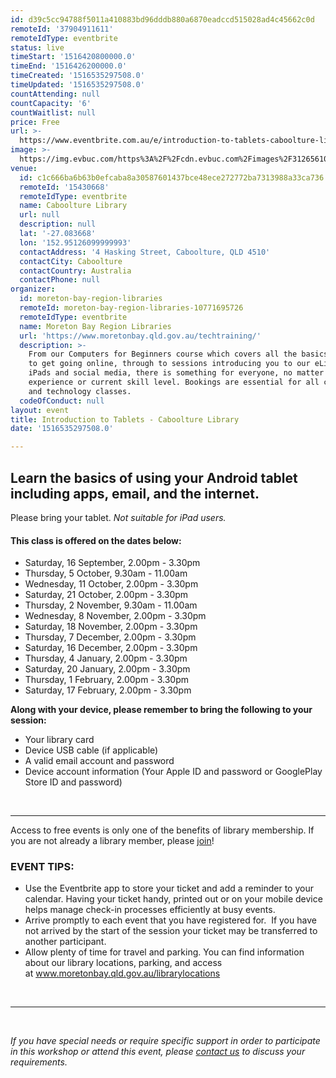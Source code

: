 ```yaml
---
id: d39c5cc94788f5011a410883bd96dddb880a6870eadccd515028ad4c45662c0d
remoteId: '37904911611'
remoteIdType: eventbrite
status: live
timeStart: '1516420800000.0'
timeEnd: '1516426200000.0'
timeCreated: '1516535297508.0'
timeUpdated: '1516535297508.0'
countAttending: null
countCapacity: '6'
countWaitlist: null
price: Free
url: >-
  https://www.eventbrite.com.au/e/introduction-to-tablets-caboolture-library-tickets-37904911611?aff=ebapi
image: >-
  https://img.evbuc.com/https%3A%2F%2Fcdn.evbuc.com%2Fimages%2F31265610%2F175653860817%2F1%2Foriginal.jpg?s=d23a57af492bfb70861ba3d014096019
venue:
  id: c1c666ba6b63b0efcaba8a30587601437bce48ece272772ba7313988a33ca736
  remoteId: '15430668'
  remoteIdType: eventbrite
  name: Caboolture Library
  url: null
  description: null
  lat: '-27.083668'
  lon: '152.95126099999993'
  contactAddress: '4 Hasking Street, Caboolture, QLD 4510'
  contactCity: Caboolture
  contactCountry: Australia
  contactPhone: null
organizer:
  id: moreton-bay-region-libraries
  remoteId: moreton-bay-region-libraries-10771695726
  remoteIdType: eventbrite
  name: Moreton Bay Region Libraries
  url: 'https://www.moretonbay.qld.gov.au/techtraining/'
  description: >-
    From our Computers for Beginners course which covers all the basics you need
    to get going online, through to sessions introducing you to our eLibrary,
    iPads and social media, there is something for everyone, no matter your past
    experience or current skill level. Bookings are essential for all computer
    and technology classes.
  codeOfConduct: null
layout: event
title: Introduction to Tablets - Caboolture Library
date: '1516535297508.0'

---
```

<H2>Learn the basics of using your Android tablet including apps, email, and the internet.</H2>
<P><SPAN>Please bring your tablet. <EM>Not suitable for iPad users.</EM></SPAN></P>
<H4>This class is offered on the dates below:</H4>
<UL>
<LI>Saturday, 16 September, 2.00pm - 3.30pm</LI>
<LI>Thursday, 5 October, 9.30am - 11.00am</LI>
<LI>Wednesday, 11 October, 2.00pm - 3.30pm</LI>
<LI>Saturday, 21 October, 2.00pm - 3.30pm</LI>
<LI>Thursday, 2 November, 9.30am - 11.00am</LI>
<LI>Wednesday, 8 November, 2.00pm - 3.30pm</LI>
<LI>Saturday, 18 November, 2.00pm - 3.30pm</LI>
<LI>Thursday, 7 December, 2.00pm - 3.30pm</LI>
<LI>Saturday, 16 December, 2.00pm - 3.30pm</LI>
<LI>Thursday, 4 January, 2.00pm - 3.30pm</LI>
<LI>Saturday, 20 January, 2.00pm - 3.30pm</LI>
<LI>Thursday, 1 February, 2.00pm - 3.30pm</LI>
<LI>Saturday, 17 February, 2.00pm - 3.30pm</LI>
</UL>
<P><STRONG>Along with your device, please remember to bring the following to your session:</STRONG></P>
<UL>
<LI>Your library card</LI>
<LI>Device USB cable (if applicable)</LI>
<LI>A valid email account and password</LI>
<LI>Device account information (Your Apple ID and password or GooglePlay Store ID and password)</LI>
</UL>
<P><BR></P>
<HR>
<P><SPAN>Access to free events is only one of the benefits of library membership. If you are not already a library member, please </SPAN><A HREF="https://www.moretonbay.qld.gov.au/libraries/join" TARGET="_blank" REL="noreferrer noopener nofollow noopener noreferrer nofollow"><SPAN>join</SPAN></A><SPAN>!</SPAN></P>
<H3 CLASS="MsoNormal"><STRONG>EVENT TIPS</STRONG>:</H3>
<UL>
<LI>Use the Eventbrite app to store your ticket and add a reminder to your calendar. Having your ticket handy, printed out or on your mobile device helps manage check-in processes efficiently at busy events.</LI>
<LI>Arrive promptly to each event that you have registered for.  If you have not arrived by the start of the session your ticket may be transferred to another participant.</LI>
<LI>Allow plenty of time for travel and parking. You can find information about our library locations, parking, and access at <A HREF="http://www.moretonbay.qld.gov.au/librarylocations" TARGET="_blank" REL="noreferrer noopener nofollow noopener noreferrer nofollow">www.moretonbay.qld.gov.au/librarylocations</A></LI>
</UL>
<P><BR></P>
<HR>
<P><BR></P>
<P><I>If you have special needs or require specific support in order to participate in this workshop or attend this event, please <A HREF="https://www.moretonbay.qld.gov.au/libraries/contact/" TARGET="_blank" REL="noreferrer noopener nofollow noopener noreferrer nofollow">contact us</A> to discuss your requirements.</I></P>

